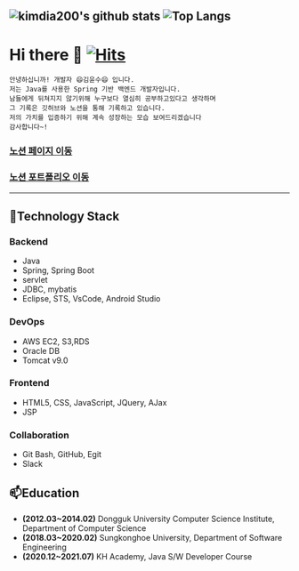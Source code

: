 
<!--
**kimdia200/kimdia200** is a ✨ _special_ ✨ repository because its `README.md` (this file) appears on your GitHub profile.

Here are some ideas to get you started:
- 🔭 I’m currently working on ...
- 🌱 I’m currently learning ...
- 👯 I’m looking to collaborate on ...
- 🤔 I’m looking for help with ...
- 💬 Ask me about ...
- 📫 How to reach me: ...
- 😄 Pronouns: ...
- ⚡ Fun fact: ...
- ![HitCount](http://hits.dwyl.com/azzyjk/Test.svg)
-->
![kimdia200's github stats](https://github-readme-stats.vercel.app/api?username=kimdia200&show_icons=true&theme=merko) 
![Top Langs](https://github-readme-stats.vercel.app/api/top-langs/?username=kimdia200&layout=compact&show_icons=true&theme=merko)
---
# Hi there 👋 [![Hits](https://hits.seeyoufarm.com/api/count/incr/badge.svg?url=https%3A%2F%2Fgithub.com%2Fkimdia200&count_bg=%23F7BF07&title_bg=%23AA5DE3&icon=&icon_color=%23F3F3F3&title=hits&edge_flat=false)](https://hits.seeyoufarm.com)  
```
안녕하십니까! 개발자 😄김윤수😄 입니다.
저는 Java를 사용한 Spring 기반 백엔드 개발자입니다.
남들에게 뒤쳐지지 않기위해 누구보다 열심히 공부하고있다고 생각하며
그 기록은 깃허브와 노션을 통해 기록하고 있습니다.
저의 가치를 입증하기 위해 계속 성장하는 모습 보여드리겠습니다
감사합니다~!
`````

### [노션 페이지 이동](http://kimdia200.kro.kr)

### [노션 포트폴리오 이동](http://김윤수.kro.kr)
---
<h2>🌱Technology Stack</h2> 

### Backend

- Java
- Spring, Spring Boot
- servlet
- JDBC, mybatis
- Eclipse, STS, VsCode, Android Studio

### DevOps

- AWS EC2, S3,RDS
- Oracle DB
- Tomcat v9.0

### Frontend

- HTML5, CSS, JavaScript, JQuery, AJax
- JSP

### Collaboration

- Git Bash, GitHub, Egit
- Slack

<h2>📫Education</h2>
<ul>
  <li><strong>(2012.03~2014.02)</strong> Dongguk University Computer Science Institute, Department of Computer Science</li>
  <li><strong>(2018.03~2020.02)</strong> Sungkonghoe University, Department of Software Engineering</li>
  <li><strong>(2020.12~2021.07)</strong> KH Academy, Java S/W Developer Course</li>
 </ul>
